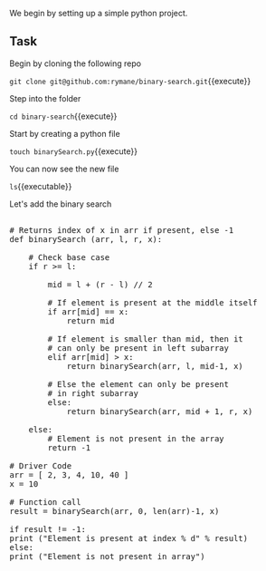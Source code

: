 We begin by setting up a simple python project.

## Task

Begin by cloning the following repo

`git clone git@github.com:rymane/binary-search.git`{{execute}}

Step into the folder

`cd binary-search`{{execute}}

Start by creating a python file 

`touch binarySearch.py`{{execute}}

You can now see the new file

`ls`{{executable}}

Let's add the binary search

<pre class="file" data-filename="binary-search.py" data-target="replace">

# Returns index of x in arr if present, else -1
def binarySearch (arr, l, r, x):

	# Check base case
	if r >= l:

		mid = l + (r - l) // 2

		# If element is present at the middle itself
		if arr[mid] == x:
			return mid
		
		# If element is smaller than mid, then it
		# can only be present in left subarray
		elif arr[mid] > x:
			return binarySearch(arr, l, mid-1, x)

		# Else the element can only be present
		# in right subarray
		else:
			return binarySearch(arr, mid + 1, r, x)

	else:
		# Element is not present in the array
		return -1

# Driver Code
arr = [ 2, 3, 4, 10, 40 ]
x = 10

# Function call
result = binarySearch(arr, 0, len(arr)-1, x)

if result != -1:
print ("Element is present at index % d" % result)
else:
print ("Element is not present in array")
</pre>




